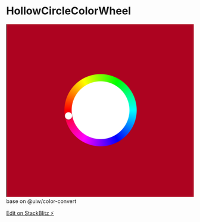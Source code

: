 # HollowCircleColorWheel

![avatar](/public/165595448.jpg)
base on @uiw/color-convert


[Edit on StackBlitz ⚡️](https://stackblitz.com/edit/vitejs-vite-qbhr2q)
